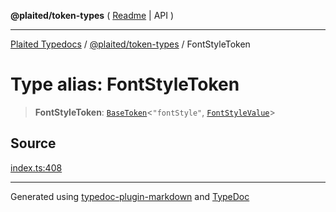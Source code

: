 **@plaited/token-types** ( [Readme](../README.md) \| API )

***

[Plaited Typedocs](../../../modules.md) / [@plaited/token-types](../modules.md) / FontStyleToken

# Type alias: FontStyleToken

> **FontStyleToken**: [`BaseToken`](BaseToken.md)\<`"fontStyle"`, [`FontStyleValue`](FontStyleValue.md)\>

## Source

[index.ts:408](https://github.com/plaited/plaited/blob/b0dd907/libs/token-types/src/index.ts#L408)

***

Generated using [typedoc-plugin-markdown](https://www.npmjs.com/package/typedoc-plugin-markdown) and [TypeDoc](https://typedoc.org/)

